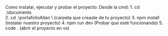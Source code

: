 Como instalar, ejecutar y probar el proyecto:
Desde la cmd: 1. cd .\documents\
              2. cd .\portafolioAllan \ (carpeta que creaste de tu proyecto)
              3. npm install (instalar nuestro proyecto)
              4. npm run dev (Probar que esté funcionando)
              5. code .   (abrir el proyecto en vs)

